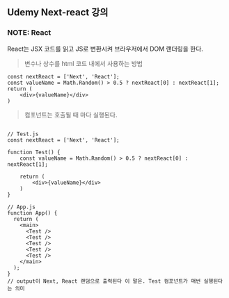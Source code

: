 ## Udemy Next-react 강의

### NOTE: React

React는 JSX 코드를 읽고 JS로 변환시켜 브라우저에서 DOM 랜더링을 한다.

> 변수나 상수를 html 코드 내에서 사용하는 방법

```JS
const nextReact = ['Next', 'React'];
const valueName = Math.Random() > 0.5 ? nextReact[0] : nextReact[1];
return (
    <div>{valueName}</div>
)
```

> 컴포넌트는 호출될 때 마다 실행된다.

```JS

// Test.js
const nextReact = ['Next', 'React'];

function Test() {
    const valueName = Math.Random() > 0.5 ? nextReact[0] : nextReact[1];

    return (
        <div>{valueName}</div>
    )
}

// App.js
function App() {
  return (
    <main>
      <Test />
      <Test />
      <Test />
      <Test />
      <Test />
    </main>
  );
}
// output이 Next, React 랜덤으로 출력된다 이 말은. Test 컴포넌트가 매번 실행된다는 의미
```
